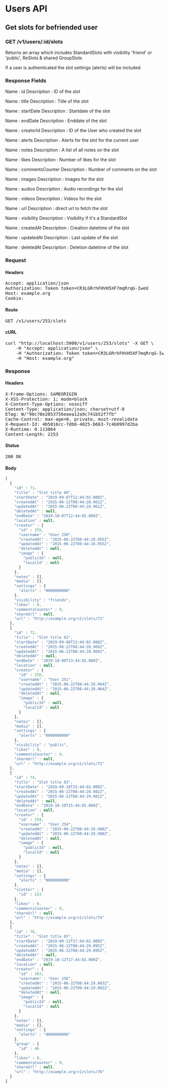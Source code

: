 # Users API

## Get slots for befriended user

### GET /v1/users/:id/slots

Returns an array which includes StandardSlots with visibility &#39;friend&#39; or &#39;public&#39;, ReSlots &amp; shared GroupSlots

If a user is authenticated the slot settings (alerts) will be included.

### Response Fields

Name : id
Description : ID of the slot

Name : title
Description : Title of the slot

Name : startDate
Description : Startdate of the slot

Name : endDate
Description : Enddate of the slot

Name : creatorId
Description : ID of the User who created the slot

Name : alerts
Description : Alerts for the slot for the current user

Name : notes
Description : A list of all notes on the slot

Name : likes
Description : Number of likes for the slot

Name : commentsCounter
Description : Number of comments on the slot

Name : images
Description : Images for the slot

Name : audios
Description : Audio recordings for the slot

Name : videos
Description : Videos for the slot

Name : url
Description : direct url to fetch the slot

Name : visibility
Description : Visibility if it&#39;s a StandardSlot

Name : createdAt
Description : Creation datetime of the slot

Name : updatedAt
Description : Last update of the slot

Name : deletedAt
Description : Deletion datetime of the slot

### Request

#### Headers

<pre>Accept: application/json
Authorization: Token token=CR3LGRrhFHVH5XF7mqRrqG-IweU
Host: example.org
Cookie: </pre>

#### Route

<pre>GET /v1/users/253/slots</pre>

#### cURL

<pre class="request">curl &quot;http://localhost:5000/v1/users/253/slots&quot; -X GET \
	-H &quot;Accept: application/json&quot; \
	-H &quot;Authorization: Token token=CR3LGRrhFHVH5XF7mqRrqG-IweU&quot; \
	-H &quot;Host: example.org&quot;</pre>

### Response

#### Headers

<pre>X-Frame-Options: SAMEORIGIN
X-XSS-Protection: 1; mode=block
X-Content-Type-Options: nosniff
Content-Type: application/json; charset=utf-8
ETag: W/&quot;90c70e2053756eaea12a9c741b52f7fb&quot;
Cache-Control: max-age=0, private, must-revalidate
X-Request-Id: 4b5016cc-7db6-4825-b663-7c4b0997d2ba
X-Runtime: 0.113864
Content-Length: 2253</pre>

#### Status

<pre>200 OK</pre>

#### Body

```javascript
[
  {
    "id" : 71,
    "title" : "Slot title 60",
    "startDate" : "2019-09-07T12:44:02.000Z",
    "createdAt" : "2015-06-22T08:44:28.961Z",
    "updatedAt" : "2015-06-22T08:44:28.961Z",
    "deletedAt" : null,
    "endDate" : "2019-10-07T12:44:02.000Z",
    "location" : null,
    "creator" : {
      "id" : 255,
      "username" : "User 250",
      "createdAt" : "2015-06-22T08:44:28.955Z",
      "updatedAt" : "2015-06-22T08:44:28.955Z",
      "deletedAt" : null,
      "image" : {
        "publicId" : null,
        "localId" : null
      }
    },
    "notes" : [],
    "media" : [],
    "settings" : {
      "alerts" : "0000000000"
    },
    "visibility" : "friends",
    "likes" : 0,
    "commentsCounter" : 0,
    "shareUrl" : null,
    "url" : "http://example.org/v1/slots/71"
  },
  {
    "id" : 72,
    "title" : "Slot title 61",
    "startDate" : "2019-09-08T13:44:02.000Z",
    "createdAt" : "2015-06-22T08:44:28.969Z",
    "updatedAt" : "2015-06-22T08:44:28.969Z",
    "deletedAt" : null,
    "endDate" : "2019-10-08T13:44:02.000Z",
    "location" : null,
    "creator" : {
      "id" : 256,
      "username" : "User 251",
      "createdAt" : "2015-06-22T08:44:28.964Z",
      "updatedAt" : "2015-06-22T08:44:28.964Z",
      "deletedAt" : null,
      "image" : {
        "publicId" : null,
        "localId" : null
      }
    },
    "notes" : [],
    "media" : [],
    "settings" : {
      "alerts" : "0000000000"
    },
    "visibility" : "public",
    "likes" : 0,
    "commentsCounter" : 0,
    "shareUrl" : null,
    "url" : "http://example.org/v1/slots/72"
  },
  {
    "id" : 74,
    "title" : "Slot title 63",
    "startDate" : "2019-09-10T15:44:02.000Z",
    "createdAt" : "2015-06-22T08:44:28.982Z",
    "updatedAt" : "2015-06-22T08:44:29.001Z",
    "deletedAt" : null,
    "endDate" : "2019-10-10T15:44:02.000Z",
    "location" : null,
    "creator" : {
      "id" : 259,
      "username" : "User 254",
      "createdAt" : "2015-06-22T08:44:28.988Z",
      "updatedAt" : "2015-06-22T08:44:28.988Z",
      "deletedAt" : null,
      "image" : {
        "publicId" : null,
        "localId" : null
      }
    },
    "notes" : [],
    "media" : [],
    "settings" : {
      "alerts" : "0000000000"
    },
    "slotter" : {
      "id" : 253
    },
    "likes" : 0,
    "commentsCounter" : 0,
    "shareUrl" : null,
    "url" : "http://example.org/v1/slots/74"
  },
  {
    "id" : 76,
    "title" : "Slot title 65",
    "startDate" : "2019-09-12T17:44:02.000Z",
    "createdAt" : "2015-06-22T08:44:29.095Z",
    "updatedAt" : "2015-06-22T08:44:29.095Z",
    "deletedAt" : null,
    "endDate" : "2019-10-12T17:44:02.000Z",
    "location" : null,
    "creator" : {
      "id" : 263,
      "username" : "User 258",
      "createdAt" : "2015-06-22T08:44:29.083Z",
      "updatedAt" : "2015-06-22T08:44:29.083Z",
      "deletedAt" : null,
      "image" : {
        "publicId" : null,
        "localId" : null
      }
    },
    "notes" : [],
    "media" : [],
    "settings" : {
      "alerts" : "0000000000"
    },
    "group" : {
      "id" : 46
    },
    "likes" : 0,
    "commentsCounter" : 0,
    "shareUrl" : null,
    "url" : "http://example.org/v1/slots/76"
  }
]
```
